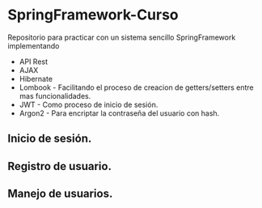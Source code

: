# SpringFramework-Curso
Repositorio para practicar con un sistema sencillo SpringFramework implementando

- API Rest
- AJAX
- Hibernate
- Lombook - Facilitando el proceso de creacion de getters/setters entre mas funcionalidades.
- JWT - Como proceso de inicio de sesión.
- Argon2 - Para encriptar la contraseña del usuario con hash.


## Inicio de sesión.
## Registro de usuario.
## Manejo de usuarios.

